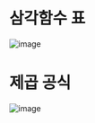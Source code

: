 # 삼각함수 표
![image](https://github.com/creepereye1204/TIL/assets/112455232/fae2f5ef-0e43-428c-a373-93c2c878de53)

# 제곱 공식
![image](https://github.com/creepereye1204/TIL/assets/112455232/88387b57-d8e6-4314-a0b5-46fe19011bbb)


